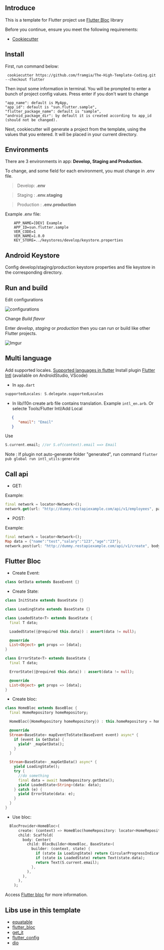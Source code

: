 ## Introduce  
This is a template for Flutter project use [Flutter Bloc](https://pub.dev/packages/flutter_bloc) library  
  
Before you continue, ensure you meet the following requirements:  
- [Cookiecutter](https://cookiecutter.readthedocs.io/en/1.7.2/installation.html)  
  
## Install  
First, run command below:  
```  
 cookiecutter https://github.com/framgia/The-High-Template-Coding.git --checkout flutter
 ```  
Then input some information in terminal. You will be prompted to enter a bunch of project config values. Press enter if you don't want to change
```
"app_name": default is MyApp,
"app_id": default is "sun.flutter.sample",
"flutter_package_name": default is "sample",
"android_package_dir": by default it is created according to app_id (should not be changed).
```
Next, cookiecutter will generate a project from the template, using the values that you entered. It will be placed in your current directory.

## Environments
There are 3 environments in app:  **Develop, Staging and Production.**

To change, and some field for each environment, you must change in .env file.

> Develop:  **.env**

> Staging :  **.env.staging**

> Production :  **.env.production**

Example .env file:
```    
    APP_NAME=[DEV] Example  
    APP_ID=sun.flutter.sample  
    VER_CODE=1  
    VER_NAME=1.0.0  
    KEY_STORE=../keystores/develop/keystore.properties
``` 
##  Android Keystore
Config develop/staging/production keystore properties and file keystore in the corresponding directory.

## Run and build
Edit configurations

![configurations](https://i.imgur.com/W0MDB40.png)

Change *Build flavor*

Enter *develop*, *staging* or *production* then you can run or build like other Flutter projects.

![Imgur](https://imgur.com/MuV0dhi.png)

## Multi language
Add supported locales. [Supported languages in flutter](https://github.com/flutter/flutter/tree/master/packages/flutter_localizations/lib/src/l10n)
Install plugin [Flutter Intl](https://localizely.com/flutter-localization-workflow?utm_medium=ide_plugin&utm_source=androidstudio_readmore) (available on AndroidStudio, VScode)
- In `app.dart`
```dart 
supportedLocales: S.delegate.supportedLocales
```
- In lib/l10n create arb file contains translation. Example `intl_en.arb`. Or selecte Tools/Flutter Intl/Add Local
```json
   {
      "email": "Email"
   }
```
Use
```dart 
S.current.email; //or S.of(context).email ==> Email
```

Note : If plugin not auto-generate folder "generated", run command `flutter pub global run intl_utils:generate`
## Call api
- GET:

Example:
```dart
final network = locator<Network>();
network.get(url: "http://dummy.restapiexample.com/api/v1/employees", params: {});
```
- POST: 

Example:
```dart
final network = locator<Network>();
Map data = {"name":"test","salary":"123","age":"23"};
network.post(url: "http://dummy.restapiexample.com/api/v1/create", body: data);
```
## Flutter Bloc 
- Create Event:
```dart
class GetData extends BaseEvent {}
```
- Create State:
```dart
class InitState extends BaseState {}

class LoadingState extends BaseState {}

class LoadedState<T> extends BaseState {
  final T data;

  LoadedState({@required this.data}) : assert(data != null);

  @override
  List<Object> get props => [data];
}

class ErrorState<T> extends BaseState {
  final T data;

  ErrorState({@required this.data}) : assert(data != null);

  @override
  List<Object> get props => [data];
}
```
- Create bloc:
```dart
class HomeBloc extends BaseBloc {
  final HomeRepository homeRepository;

  HomeBloc({HomeRepository homeRepository}) : this.homeRepository = homeRepository ?? locator<HomeRepository>();

  @override
  Stream<BaseState> mapEventToState(BaseEvent event) async* {
    if (event is GetData) {
      yield* _mapGetData();
    }
  }

  Stream<BaseState> _mapGetData() async* {
    yield LoadingState();
    try {
      //do something
      final data = await homeRepository.getData();
      yield LoadedState<String>(data: data);
    } catch (e) {
      yield ErrorState(data: e);
    }
  }
}
```
- Use bloc:
```dart
  BlocProvider<HomeBloc>(
      create: (context) => HomeBloc(homeRepository: locator<HomeRepository>())..add(GetData()),
      child: Scaffold(
        body: Center(
          child: BlocBuilder<HomeBloc, BaseState>(
            builder: (context, state) {
              if (state is LoadingState) return CircularProgressIndicator();
              if (state is LoadedState) return Text(state.data);
              return Text(S.current.email);
            },
          ),
        ),
      ),
    );
```
Access [Flutter bloc](https://pub.dev/packages/flutter_bloc) for more information. 

## Libs use in this template
- [equatable](https://pub.dev/packages/equatable)
- [flutter_bloc](https://pub.dev/packages/flutter_bloc)
- [get_it](https://pub.dev/packages/get_it)
- [flutter_config](https://pub.dev/packages/flutter_config)
- [dio](https://pub.dev/packages/dio)